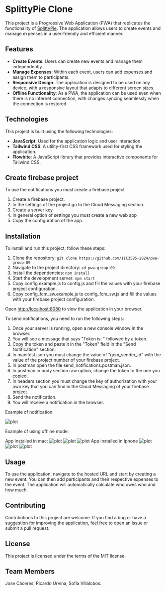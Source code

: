 # SplittyPie Clone

This project is a Progressive Web Application (PWA) that replicates the functionality
of [SplittyPie](https://splittypie.com). The application allows users to create events and manage expenses in a
user-friendly and efficient manner.

## Features

- **Create Events**: Users can create new events and manage them independently.
- **Manage Expenses**: Within each event, users can add expenses and assign them to participants.
- **Responsive Design**: The application is designed to be used on any device, with a responsive layout that adapts to
  different screen sizes.
- **Offline Functionality**: As a PWA, the application can be used even when there is no internet connection, with
  changes syncing seamlessly when the connection is restored.

## Technologies

This project is built using the following technologies:

- **JavaScript**: Used for the application logic and user interaction.
- **Tailwind CSS**: A utility-first CSS framework used for styling the application.
- **Flowbite**: A JavaScript library that provides interactive components for Tailwind CSS.


## Create firebase project

To use the notifications you must create a firebase project

1. Create a firebase project.
2. In the settings of the project go to the Cloud Messaging section.
3. Create a server key
4. In general option of settings you must create a new web app
5. Copy the configuration of the app.

## Installation

To install and run this project, follow these steps:

1. Clone the repository: `git clone https://github.com/IIC3585-2024/pwa-group-09`
2. Navigate to the project directory: `cd pwa-group-09`
3. Install the dependencies: `npm install`
4. Start the development server: `npm start`
5. Copy config.example.js to config.js and fill the values with your firebase project configuration.
6. Copy config_fcm_sw.example.js to config_fcm_sw.js and fill the values with your firebase project configuration.

Open [http://localhost:8080](http://localhost:8080) to view the application in your browser.

To send notifications, you need to run the following steps:

1. Once your server is running, open a new console window in the browser.
2. You will see a message that says "Token is: " followed by a token.
3. Copy the token and paste it in the "Token" field in the "Send Notification" section.
4. In manifest.json you must change the value of "gcm_sender_id" with the value of the project number of your firebase
   project.
5. In postman open the file send_notifications.postman.json.
6. In postman in body section raw option, change the token to the one you copied.
7. In headers section you must change the key of authorization with your own key that you can find in the Cloud
   Messaging of your firebase project
8. Send the notification.
9. You will receive a notification in the browser.

Example of notification:

![plot](./public/images/notification.png)

Example of using offline mode:

App installed in mac:
![plot](./public/images/app_installed_in_mac.png)
![plot](./public/images/app_installed.png)
![plot](./public/images/offline.png)
App installed in Iphone
![plot](./public/images/app_installed_in_iphone.png)
![plot](./public/images/pwa_iphone.png)
![plot](./public/images/pwa_iphone_2.png)

## Usage

To use the application, navigate to the hosted URL and start by creating a new event. You can then add participants and
their respective expenses to the event. The application will automatically calculate who owes who and how much.

## Contributing

Contributions to this project are welcome. If you find a bug or have a suggestion for improving the application, feel
free to open an issue or submit a pull request.

## License

This project is licensed under the terms of the MIT license.

## Team Members

Jose Cáceres, Ricardo Urvina, Sofía Villalobos.
